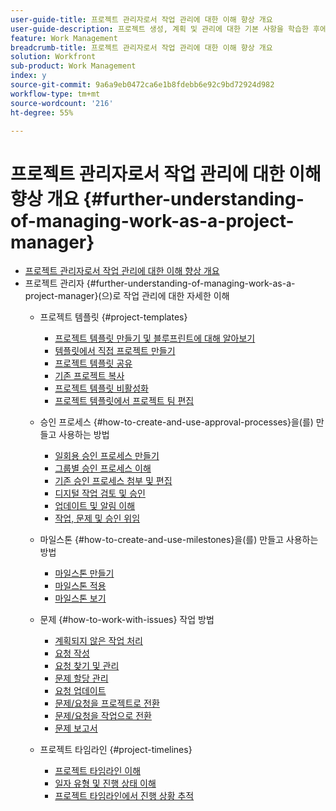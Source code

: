 ```yaml
---
user-guide-title: 프로젝트 관리자로서 작업 관리에 대한 이해 향상 개요
user-guide-description: 프로젝트 생성, 계획 및 관리에 대한 기본 사항을 학습한 후에는 Workfront을 최대한 활용하기 위해 알아야 할 몇 가지 사항이 더 있습니다.
feature: Work Management
breadcrumb-title: 프로젝트 관리자로서 작업 관리에 대한 이해 향상 개요
solution: Workfront
sub-product: Work Management
index: y
source-git-commit: 9a6a9eb0472ca6e1b8fdebb6e92c9bd72924d982
workflow-type: tm+mt
source-wordcount: '216'
ht-degree: 55%

---
```




# 프로젝트 관리자로서 작업 관리에 대한 이해 향상 개요 {#further-understanding-of-managing-work-as-a-project-manager}

+ [프로젝트 관리자로서 작업 관리에 대한 이해 향상 개요](overview.md)
+ 프로젝트 관리자 {#further-understanding-of-managing-work-as-a-project-manager}(으)로 작업 관리에 대한 자세한 이해
   + 프로젝트 템플릿 {#project-templates}
      + [프로젝트 템플릿 만들기 및 블루프린트에 대해 알아보기](create-a-project-template.md)
      + [템플릿에서 직접 프로젝트 만들기](create-a-project-directly-from-a-template.md)
      + [프로젝트 템플릿 공유](share-a-project-template.md)
      + [기존 프로젝트 복사](copy-an-existing-project.md)
      + [프로젝트 템플릿 비활성화](deactivate-a-project-template.md)
      + [프로젝트 템플릿에서 프로젝트 팀 편집](edit-the-project-team-in-a-project-template.md)

   + 승인 프로세스 {#how-to-create-and-use-approval-processes}을(를) 만들고 사용하는 방법
      + [일회용 승인 프로세스 만들기](create-a-single-use-approval-process.md)
      + [그룹별 승인 프로세스 이해](group-specific-approval-processes.md)
      + [기존 승인 프로세스 첨부 및 편집](attach-and-edit-existing-approval-processes.md)
      + [디지털 작업 검토 및 승인](review-and-approve-digital-work.md)
      + [업데이트 및 알림 이해](understand-updates-and-notifications.md)
      + [작업, 문제 및 승인 위임](delegate-approvals.md)

   + 마일스톤 {#how-to-create-and-use-milestones}을(를) 만들고 사용하는 방법
      + [마일스톤 만들기](creating-milestones.md)
      + [마일스톤 적용](apply-milestones.md)
      + [마일스톤 보기](view-milestones.md)

   + 문제 {#how-to-work-with-issues} 작업 방법
      + [계획되지 않은 작업 처리](handle-unplanned-work.md)
      + [요청 작성](make-a-request.md)
      + [요청 찾기 및 관리](find-requests.md)
      + [문제 할당 관리](manage-issue-assignments.md)
      + [요청 업데이트](update-a-request.md)
      + [문제/요청을 프로젝트로 전환](create-a-project-from-a-request.md)
      + [문제/요청을 작업으로 전환](convert-issues-to-other-work-items.md)
      + [문제 보고서](report-on-issues.md)

   + 프로젝트 타임라인 {#project-timelines}
      + [프로젝트 타임라인 이해](understand-project-timelines.md)
      + [일자 유형 및 진행 상태 이해](understand-task-dates-and-progress-status.md)
      + [프로젝트 타임라인에서 진행 상황 추적](track-work-progress-from-the-project-timeline.md)


